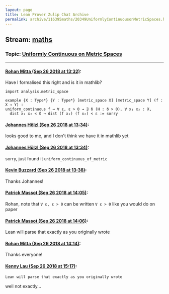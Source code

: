 ```yaml
---
layout: page
title: Lean Prover Zulip Chat Archive 
permalink: archive/116395maths/20349UniformlyContinuousonMetricSpaces.html
---
```


## Stream: [maths](index.html)
### Topic: [Uniformly Continuous on Metric Spaces](20349UniformlyContinuousonMetricSpaces.html)

---

#### [Rohan Mitta (Sep 26 2018 at 13:32)](https://leanprover.zulipchat.com/#narrow/stream/116395-maths/topic/Uniformly%20Continuous%20on%20Metric%20Spaces/near/134666418):
Have I formalised this right and is it in mathlib?

```lean
import analysis.metric_space 

example {X : Type*} {Y : Type*} [metric_space X] [metric_space Y] (f : X → Y) : 
uniform_continuous f ↔ ∀ ε, ε > 0 → ∃ δ (H : δ > 0), ∀ x₁ x₂ : X, 
  dist x₁ x₂ < δ → dist (f x₁) (f x₂) < ε := sorry
```

#### [Johannes Hölzl (Sep 26 2018 at 13:34)](https://leanprover.zulipchat.com/#narrow/stream/116395-maths/topic/Uniformly%20Continuous%20on%20Metric%20Spaces/near/134666547):
looks good to me, and I don't think we have it in mathlib yet

#### [Johannes Hölzl (Sep 26 2018 at 13:34)](https://leanprover.zulipchat.com/#narrow/stream/116395-maths/topic/Uniformly%20Continuous%20on%20Metric%20Spaces/near/134666569):
sorry, just found it `uniform_continuous_of_metric `

#### [Kevin Buzzard (Sep 26 2018 at 13:38)](https://leanprover.zulipchat.com/#narrow/stream/116395-maths/topic/Uniformly%20Continuous%20on%20Metric%20Spaces/near/134666760):
Thanks Johannes!

#### [Patrick Massot (Sep 26 2018 at 14:05)](https://leanprover.zulipchat.com/#narrow/stream/116395-maths/topic/Uniformly%20Continuous%20on%20Metric%20Spaces/near/134668357):
Rohan, note that `∀ ε, ε > 0` can be written `∀ ε > 0` like you would do on paper

#### [Patrick Massot (Sep 26 2018 at 14:06)](https://leanprover.zulipchat.com/#narrow/stream/116395-maths/topic/Uniformly%20Continuous%20on%20Metric%20Spaces/near/134668427):
Lean will parse that exactly as you originally wrote

#### [Rohan Mitta (Sep 26 2018 at 14:14)](https://leanprover.zulipchat.com/#narrow/stream/116395-maths/topic/Uniformly%20Continuous%20on%20Metric%20Spaces/near/134668976):
Thanks everyone!

#### [Kenny Lau (Sep 26 2018 at 15:17)](https://leanprover.zulipchat.com/#narrow/stream/116395-maths/topic/Uniformly%20Continuous%20on%20Metric%20Spaces/near/134673009):
```quote
Lean will parse that exactly as you originally wrote
```
well not exactly...

